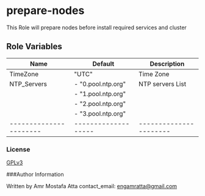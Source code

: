 # prepare-nodes

This Role will prepare nodes before install required services and cluster 

## Role Variables

| Name                   |   Default           |  Description                                                                                                             |
| ---------------------- | ------------------- | ---------------------- |
| TimeZone               |    "UTC"            |  Time Zone             |
| NTP_Servers            | - "0.pool.ntp.org"  |  NTP servers List      | 
|                        | - "1.pool.ntp.org"  |                        |
|                        | - "2.pool.ntp.org"  |                        | 
|                        | - "3.pool.ntp.org"  |                        |
| ---------------------- | ------------------- | ---------------------- |                                                

### License

[GPLv3](https://www.gnu.org/licenses/quick-guide-gplv3.html)

###Author Information

Written by Amr Mostafa Atta contact_email: engamratta@gmail.com

